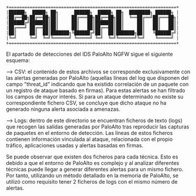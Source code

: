     +================================================================+
    |██████╗  █████╗ ██╗      ██████╗  █████╗ ██╗  ████████╗ ██████╗ |
    |██╔══██╗██╔══██╗██║     ██╔═══██╗██╔══██╗██║  ╚══██╔══╝██╔═══██╗|
    |██████╔╝███████║██║     ██║   ██║███████║██║     ██║   ██║   ██║|
    |██╔═══╝ ██╔══██║██║     ██║   ██║██╔══██║██║     ██║   ██║   ██║|
    |██║     ██║  ██║███████╗╚██████╔╝██║  ██║███████╗██║   ╚██████╔╝|
    |╚═╝     ╚═╝  ╚═╝╚══════╝ ╚═════╝ ╚═╝  ╚═╝╚══════╝╚═╝    ╚═════╝ |
    +================================================================+

El apartado de detecciones del IDS PaloAlto NGFW sigue el siguiente esquema:

--> CSV: el contenido de estos archivos se corresponde exclusivamente con las alertas generadas por PaloAlto (aquellas líneas del log que disponen del campo "threat_id" indicando que ha existido correlación de un paquete con un registro de ataque basado en firmas). Para estas alertas se han filtrado los campos de mayor interés. Si para un ataque determinado no existe su correspondiente fichero CSV, se concluye que dicho ataque no ha generado ninguna alerta asociada a amenazas.

--> Logs: dentro de este directorio se encuentran ficheros de texto (logs) que recogen las salidas generadas por PaloAlto tras reproducir las capturas de paquetes en el entorno de detección. Las líneas de estos ficheros contienen información vinculada al ataque, relacionada con el propio tráfico, aplicaciones usadas y alertas basadas en firmas.

Se puede observar que existen dos ficheros para cada técnica. Esto es debido a que el entorno de PaloAlto es complejo y al analizar diferentes técnicas puede llegar a generar diferentes alertas para un mismo fichero. Por tanto, utilizando un método detallado en la memoria de PaloAlto, se utilizó como requisito tener 2 ficheros de logs con el mismo número de alertas.
